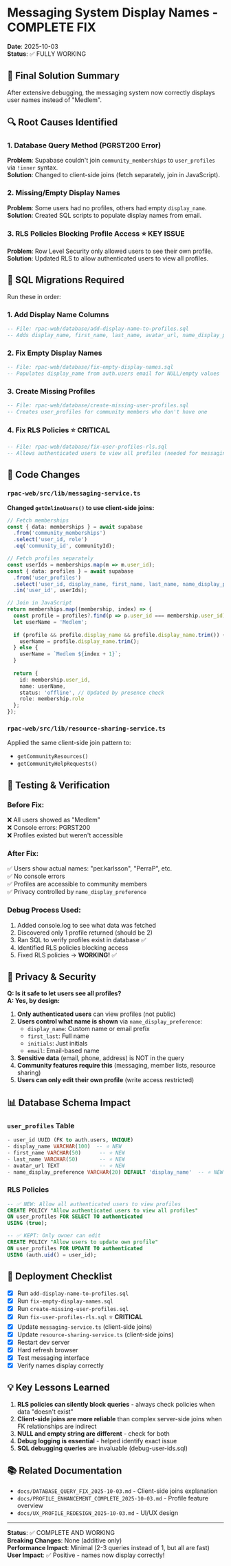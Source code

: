 # Messaging System Display Names - COMPLETE FIX
**Date**: 2025-10-03  
**Status**: ✅ FULLY WORKING

## 🎯 Final Solution Summary

After extensive debugging, the messaging system now correctly displays user names instead of "Medlem".

## 🔍 Root Causes Identified

### 1. Database Query Method (PGRST200 Error)
**Problem**: Supabase couldn't join `community_memberships` to `user_profiles` via `!inner` syntax.  
**Solution**: Changed to client-side joins (fetch separately, join in JavaScript).

### 2. Missing/Empty Display Names
**Problem**: Some users had no profiles, others had empty `display_name`.  
**Solution**: Created SQL scripts to populate display names from email.

### 3. RLS Policies Blocking Profile Access ⭐ **KEY ISSUE**
**Problem**: Row Level Security only allowed users to see their own profile.  
**Solution**: Updated RLS to allow authenticated users to view all profiles.

## 📝 SQL Migrations Required

Run these in order:

### 1. Add Display Name Columns
```sql
-- File: rpac-web/database/add-display-name-to-profiles.sql
-- Adds display_name, first_name, last_name, avatar_url, name_display_preference
```

### 2. Fix Empty Display Names
```sql
-- File: rpac-web/database/fix-empty-display-names.sql
-- Populates display_name from auth.users email for NULL/empty values
```

### 3. Create Missing Profiles
```sql
-- File: rpac-web/database/create-missing-user-profiles.sql
-- Creates user_profiles for community members who don't have one
```

### 4. Fix RLS Policies ⭐ **CRITICAL**
```sql
-- File: rpac-web/database/fix-user-profiles-rls.sql
-- Allows authenticated users to view all profiles (needed for messaging)
```

## 🔧 Code Changes

### `rpac-web/src/lib/messaging-service.ts`

**Changed `getOnlineUsers()` to use client-side joins:**

```typescript
// Fetch memberships
const { data: memberships } = await supabase
  .from('community_memberships')
  .select('user_id, role')
  .eq('community_id', communityId);

// Fetch profiles separately
const userIds = memberships.map(m => m.user_id);
const { data: profiles } = await supabase
  .from('user_profiles')
  .select('user_id, display_name, first_name, last_name, name_display_preference, avatar_url')
  .in('user_id', userIds);

// Join in JavaScript
return memberships.map((membership, index) => {
  const profile = profiles?.find(p => p.user_id === membership.user_id);
  let userName = 'Medlem';
  
  if (profile && profile.display_name && profile.display_name.trim()) {
    userName = profile.display_name.trim();
  } else {
    userName = `Medlem ${index + 1}`;
  }
  
  return {
    id: membership.user_id,
    name: userName,
    status: 'offline', // Updated by presence check
    role: membership.role
  };
});
```

### `rpac-web/src/lib/resource-sharing-service.ts`

Applied the same client-side join pattern to:
- `getCommunityResources()`
- `getCommunityHelpRequests()`

## 🧪 Testing & Verification

### Before Fix:
❌ All users showed as "Medlem"  
❌ Console errors: PGRST200  
❌ Profiles existed but weren't accessible  

### After Fix:
✅ Users show actual names: "per.karlsson", "PerraP", etc.  
✅ No console errors  
✅ Profiles are accessible to community members  
✅ Privacy controlled by `name_display_preference`  

### Debug Process Used:
1. Added console.log to see what data was fetched
2. Discovered only 1 profile returned (should be 2)
3. Ran SQL to verify profiles exist in database ✅
4. Identified RLS policies blocking access
5. Fixed RLS policies → **WORKING!** ✅

## 🔐 Privacy & Security

**Q: Is it safe to let users see all profiles?**  
**A: Yes, by design:**

1. **Only authenticated users** can view profiles (not public)
2. **Users control what name is shown** via `name_display_preference`:
   - `display_name`: Custom name or email prefix
   - `first_last`: Full name
   - `initials`: Just initials
   - `email`: Email-based name
3. **Sensitive data** (email, phone, address) is NOT in the query
4. **Community features require this** (messaging, member lists, resource sharing)
5. **Users can only edit their own profile** (write access restricted)

## 📊 Database Schema Impact

### `user_profiles` Table
```sql
- user_id UUID (FK to auth.users, UNIQUE)
- display_name VARCHAR(100)  -- ⭐ NEW
- first_name VARCHAR(50)      -- ⭐ NEW
- last_name VARCHAR(50)       -- ⭐ NEW
- avatar_url TEXT             -- ⭐ NEW
- name_display_preference VARCHAR(20) DEFAULT 'display_name'  -- ⭐ NEW
```

### RLS Policies
```sql
-- ✅ NEW: Allow all authenticated users to view profiles
CREATE POLICY "Allow authenticated users to view all profiles"
ON user_profiles FOR SELECT TO authenticated
USING (true);

-- ✅ KEPT: Only owner can edit
CREATE POLICY "Allow users to update own profile"
ON user_profiles FOR UPDATE TO authenticated
USING (auth.uid() = user_id);
```

## 🚀 Deployment Checklist

- [x] Run `add-display-name-to-profiles.sql`
- [x] Run `fix-empty-display-names.sql`
- [x] Run `create-missing-user-profiles.sql`
- [x] Run `fix-user-profiles-rls.sql` ⭐ **CRITICAL**
- [x] Update `messaging-service.ts` (client-side joins)
- [x] Update `resource-sharing-service.ts` (client-side joins)
- [x] Restart dev server
- [x] Hard refresh browser
- [x] Test messaging interface
- [x] Verify names display correctly

## 💡 Key Lessons Learned

1. **RLS policies can silently block queries** - always check policies when data "doesn't exist"
2. **Client-side joins are more reliable** than complex server-side joins when FK relationships are indirect
3. **NULL and empty string are different** - check for both
4. **Debug logging is essential** - helped identify exact issue
5. **SQL debugging queries** are invaluable (debug-user-ids.sql)

## 📚 Related Documentation

- `docs/DATABASE_QUERY_FIX_2025-10-03.md` - Client-side joins explanation
- `docs/PROFILE_ENHANCEMENT_COMPLETE_2025-10-03.md` - Profile feature overview
- `docs/UX_PROFILE_REDESIGN_2025-10-03.md` - UI/UX design

---

**Status**: ✅ COMPLETE AND WORKING  
**Breaking Changes**: None (additive only)  
**Performance Impact**: Minimal (2-3 queries instead of 1, but all are fast)  
**User Impact**: ✅ Positive - names now display correctly!

